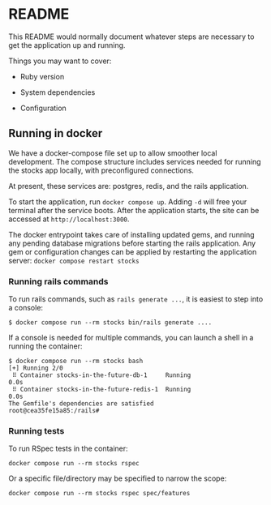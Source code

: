 # README

This README would normally document whatever steps are necessary to get the
application up and running.

Things you may want to cover:

* Ruby version

* System dependencies

* Configuration


## Running in docker

We have a docker-compose file set up to allow smoother local development.
The compose structure includes services needed for running the stocks app
locally, with preconfigured connections.

At present, these services are: postgres, redis, and the rails application.

To start the application, run `docker compose up`.  Adding `-d` will free your
terminal after the service boots.  After the application starts, the site can
be accessed at `http://localhost:3000`.

The docker entrypoint takes care of installing updated gems, and running any
pending database migrations before starting the rails application.  Any
gem or configuration changes can be applied by restarting the application server:
`docker compose restart stocks`

### Running rails commands

To run rails commands, such as `rails generate ...`, it is easiest to step
into a console:

```shell
$ docker compose run --rm stocks bin/rails generate ....
```

If a console is needed for multiple commands, you can launch a shell in a running the container:

```shell
$ docker compose run --rm stocks bash
[+] Running 2/0
 ⠿ Container stocks-in-the-future-db-1     Running                                                  0.0s
 ⠿ Container stocks-in-the-future-redis-1  Running                                                  0.0s
The Gemfile's dependencies are satisfied
root@cea35fe15a85:/rails# 
```

### Running tests

To run RSpec tests in the container:
```shell
docker compose run --rm stocks rspec
```

Or a specific file/directory may be specified to narrow the scope:

```shell
docker compose run --rm stocks rspec spec/features
```
